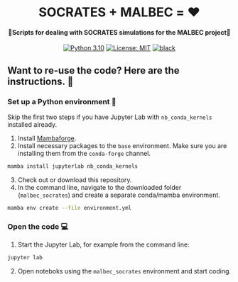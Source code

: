 <h1 align="center">
SOCRATES + MALBEC = ❤️
</h1>
<h4 align="center">
🌟Scripts for dealing with SOCRATES simulations for the MALBEC project🌟
</h4>

<p align="center">
<a href="https://www.python.org/downloads/">
<img src="https://img.shields.io/badge/python-3.10-black.svg"
     alt="Python 3.10"></a>
<a href="LICENSE">
<img src="https://img.shields.io/badge/license-MIT-black.svg"
     alt="License: MIT"></a>
<a href="https://github.com/psf/black">
<img src="https://img.shields.io/badge/code%20style-black-000000.svg"
     alt="black"></a>
<br>
</p>


## Want to re-use the code? Here are the instructions. 📜
### Set up a Python environment 🐍
Skip the first two steps if you have Jupyter Lab with `nb_conda_kernels` installed already.
1. Install [Mambaforge](https://github.com/conda-forge/miniforge#mambaforge).
2. Install necessary packages to the `base` environment. Make sure you are installing them from the `conda-forge` channel.
```bash
mamba install jupyterlab nb_conda_kernels
```
3. Check out or download this repository.
4. In the command line, navigate to the downloaded folder (`malbec_socrates`) and create a separate conda/mamba environment.
```bash
mamba env create --file environment.yml
```

### Open the code 💻
1. Start the Jupyter Lab, for example from the command line:
```bash
jupyter lab
```
2. Open noteboks using the `malbec_socrates` environment and start coding.
